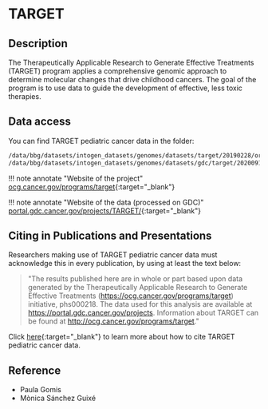 # TARGET

## Description

The Therapeutically Applicable Research to Generate Effective Treatments (TARGET) program applies a comprehensive
genomic approach to determine molecular changes that drive childhood cancers. The goal of the program is to use data
to guide the development of effective, less toxic therapies.

## Data access

You can find TARGET pediatric cancer data in the folder:

```bash
/data/bbg/datasets/intogen_datasets/genomes/datasets/target/20190228/original_data/
/data/bbg/datasets/intogen_datasets/genomes/datasets/gdc/target/20200917/
```

!!! note annotate "Website of the project"
 [ocg.cancer.gov/programs/target](https://ocg.cancer.gov/programs/target){:target="_blank"}

!!! note annotate "Website of the data (processed on GDC)" [portal.gdc.cancer.gov/projects/TARGET/](https://portal.gdc.cancer.gov/projects?filters=%7B%22op%22%3A%22and%22%2C%22content%22%3A%5B%7B%22op%22%3A%22in%22%2C%22content%22%3A%7B%22field%22%3A%22projects.program.name%22%2C%22value%22%3A%5B%22TARGET%22%5D%7D%7D%5D%7D){:target="_blank"} <!-- markdownlint-disable MD013 -->

## Citing in Publications and Presentations

Researchers making use of TARGET pediatric cancer data must acknowledge this in every publication,
by using at least the text below:

>"The results published here are in whole or part based upon data generated by the Therapeutically Applicable
>Research to Generate Effective Treatments (<https://ocg.cancer.gov/programs/target>) initiative, phs000218.
>The data used for this analysis are available at <https://portal.gdc.cancer.gov/projects>.
>Information about TARGET can be found at <http://ocg.cancer.gov/programs/target>."

Click [here](https://ocg.cancer.gov/programs/target/target-publication-guidelines){:target="_blank"} to learn more
about how to cite TARGET pediatric cancer data.

## Reference

- Paula Gomis
- Mònica Sánchez Guixé
